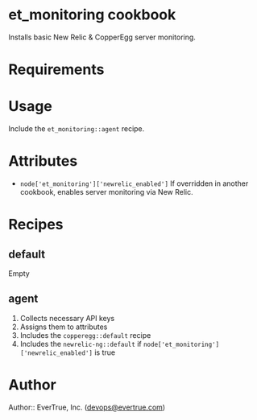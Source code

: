# et_monitoring cookbook

Installs basic New Relic & CopperEgg server monitoring.

# Requirements

# Usage

Include the `et_monitoring::agent` recipe.

# Attributes

* `node['et_monitoring']['newrelic_enabled']` If overridden in another cookbook, enables server monitoring via New Relic.

# Recipes

## default

Empty

## agent

1. Collects necessary API keys
2. Assigns them to attributes
3. Includes the `copperegg::default` recipe
4. Includes the `newrelic-ng::default` if `node['et_monitoring']['newrelic_enabled']` is true

# Author

Author:: EverTrue, Inc. (<devops@evertrue.com>)
